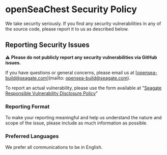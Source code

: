 # openSeaChest Security Policy

We take security seriously. If you find any security vulnerabilities in any of the source code, please report it to us as described below.

## Reporting Security Issues

:warning: **Please do not publicly report any security vulnerabilities via GitHub issues.**

If you have questions or general concerns, please email us at [opensea-build@seagate.com](mailto: opensea-build@seagate.com).

To report an actual vulnerability, please use the form available at "[Seagate Responsible Vulnerability Disclosure Policy](https://www.seagate.com/legal-privacy/responsible-vulnerability-disclosure-policy/)"

### Reporting Format

To make your reporting meaningful and help us understand the nature and scope of the issue, please include as much information as possible.

### Preferred Languages

We prefer all communications to be in English.
